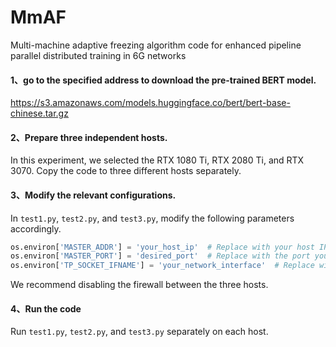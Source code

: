 # MmAF
Multi-machine adaptive freezing algorithm code for enhanced pipeline parallel distributed training in 6G networks

#### 1、go to the specified address to download the pre-trained BERT model.

https://s3.amazonaws.com/models.huggingface.co/bert/bert-base-chinese.tar.gz

#### 2、Prepare three independent hosts.

In this experiment, we selected the RTX 1080 Ti, RTX 2080 Ti, and RTX 3070.
Copy the code to three different hosts separately.

#### 3、Modify the relevant configurations.

In `test1.py`, `test2.py`, and `test3.py`, modify the following parameters accordingly.

```python
os.environ['MASTER_ADDR'] = 'your_host_ip'  # Replace with your host IP
os.environ['MASTER_PORT'] = 'desired_port'  # Replace with the port you want to use for communication
os.environ['TP_SOCKET_IFNAME'] = 'your_network_interface'  # Replace with the network interface name used for communication2'
```

We recommend disabling the firewall between the three hosts.

#### 4、Run the code

Run `test1.py`, `test2.py`, and `test3.py` separately on each host.